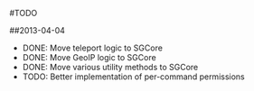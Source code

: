 #TODO

##2013-04-04
- DONE: Move teleport logic to SGCore
- DONE: Move GeoIP logic to SGCore
- DONE: Move various utility methods to SGCore
- TODO: Better implementation of per-command permissions

